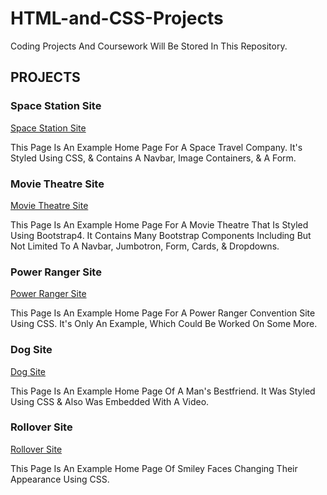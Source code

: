 # HTML-and-CSS-Projects
Coding Projects And Coursework Will Be Stored In This Repository.

<h2>PROJECTS</h2>

<h3>Space Station Site</h3>

[Space Station Site](https://github.com/MJ231/HTML-and-CSS-Projects/blob/3e19e0d352209df3dba62a10818f6791eaadab69/Project/index.html)

This Page Is An Example Home Page For A Space Travel Company. It's Styled Using CSS, & Contains A Navbar, Image Containers, & A Form.

<h3>Movie Theatre Site</h3>

[Movie Theatre Site](https://github.com/MJ231/HTML-and-CSS-Projects/blob/0a3ddbe7cbe6f1edb989ddea32cf5dc76e46138b/Bootstrap4_Project/academy_cinemas.html)

This Page Is An Example Home Page For A Movie Theatre That Is Styled Using Bootstrap4. It Contains Many Bootstrap Components Including But Not Limited To A Navbar, Jumbotron, Form, Cards, & Dropdowns.

<h3>Power Ranger Site</h3>

[Power Ranger Site](https://github.com/MJ231/HTML-and-CSS-Projects/blob/0c0e40146b80c08e9bf5ff339c088fd65aeeaaee/One-Page%20Website/one_page_website.html)

This Page Is An Example Home Page For A Power Ranger Convention Site Using CSS. It's Only An Example, Which Could Be Worked On Some More.

<h3>Dog Site</h3>

[Dog Site](https://github.com/MJ231/HTML-and-CSS-Projects/blob/62daa14a8f56246ff6307e3431b00c4b4564cdc6/Assignment.html)

This Page Is An Example Home Page Of A Man's Bestfriend. It Was Styled Using CSS & Also Was Embedded With A Video.

<h3>Rollover Site</h3>

[Rollover Site](https://github.com/MJ231/HTML-and-CSS-Projects/blob/182b21eb8137881478dc0e70a11927b5e70bc16c/Project/basic_css_demo_1.html)

This Page Is An Example Home Page Of Smiley Faces Changing Their Appearance Using CSS.
